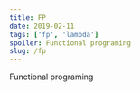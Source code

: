 ```yaml
---
title: FP
date: 2019-02-11
tags: ['fp', 'lambda']
spoiler: Functional programing
slug: /fp
---
```


Functional programing
